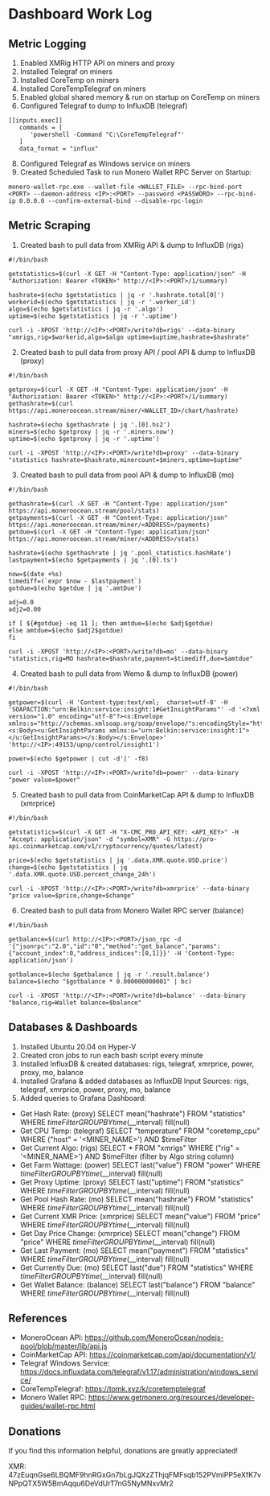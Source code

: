 # Dashboard Work Log

## Metric Logging

1. Enabled XMRig HTTP API on miners and proxy
2. Installed Telegraf on miners
3. Installed CoreTemp on miners
4. Installed CoreTempTelegraf on miners
5. Enabled global shared memory & run on startup on CoreTemp on miners
7. Configured Telegraf to dump to InfluxDB (telegraf)

```
[[inputs.exec]]
   commands = [
      'powershell -Command "C:\CoreTempTelegraf"'
   ]
   data_format = "influx"
```

8. Configured Telegraf as Windows service on miners
9. Created Scheduled Task to run Monero Wallet RPC Server on Startup:

```
monero-wallet-rpc.exe --wallet-file <WALLET_FILE> --rpc-bind-port <PORT> --daemon-address <IP>:<PORT> --password <PASSWORD> --rpc-bind-ip 0.0.0.0 --confirm-external-bind --disable-rpc-login
```
## Metric Scraping

1. Created bash to pull data from XMRig API & dump to InfluxDB (rigs)

```shell
#!/bin/bash

getstatistics=$(curl -X GET -H "Content-Type: application/json" -H "Authorization: Bearer <TOKEN>" http://<IP>:<PORT>/1/summary)

hashrate=$(echo $getstatistics | jq -r '.hashrate.total[0]')
workerid=$(echo $getstatistics | jq -r '.worker_id')
algo=$(echo $getstatistics | jq -r '.algo')
uptime=$(echo $getstatistics | jq -r '.uptime')

curl -i -XPOST 'http://<IP>:<PORT>/write?db=rigs' --data-binary "xmrigs,rig=$workerid,algo=$algo uptime=$uptime,hashrate=$hashrate"
```

2. Created bash to pull data from proxy API / pool API & dump to InfluxDB (proxy)

```shell
#!/bin/bash

getproxy=$(curl -X GET -H "Content-Type: application/json" -H "Authorization: Bearer <TOKEN>" http://<IP>:<PORT>/1/summary)
gethashrate=$(curl https://api.moneroocean.stream/miner/<WALLET_ID>/chart/hashrate)

hashrate=$(echo $gethashrate | jq '.[0].hs2')
miners=$(echo $getproxy | jq -r '.miners.now')
uptime=$(echo $getproxy | jq -r '.uptime')

curl -i -XPOST 'http://<IP>:<PORT>/write?db=proxy' --data-binary "statistics hashrate=$hashrate,minercount=$miners,uptime=$uptime"
```

3. Created bash to pull data from pool API & dump to InfluxDB (mo)

```shell
#!/bin/bash

gethashrate=$(curl -X GET -H "Content-Type: application/json" https://api.moneroocean.stream/pool/stats)
getpayments=$(curl -X GET -H "Content-Type: application/json" https://api.moneroocean.stream/miner/<ADDRESS>/payments)
getdue=$(curl -X GET -H "Content-Type: application/json" https://api.moneroocean.stream/miner/<ADDRESS>/stats)

hashrate=$(echo $gethashrate | jq '.pool_statistics.hashRate')
lastpayment=$(echo $getpayments | jq '.[0].ts')

now=$(date +%s)
timediff=(`expr $now - $lastpayment`)
gotdue=$(echo $getdue | jq '.amtDue')

adj=0.0
adj2=0.00

if [ ${#gotdue} -eq 11 ]; then amtdue=$(echo $adj$gotdue)
else amtdue=$(echo $adj2$gotdue)
fi

curl -i -XPOST 'http://<IP>:<PORT>/write?db=mo' --data-binary "statistics,rig=MO hashrate=$hashrate,payment=$timediff,due=$amtdue"
```

4. Created bash to pull data from Wemo & dump to InfluxDB (power)

```shell
#!/bin/bash

getpower=$(curl -H 'Content-type:text/xml;  charset=utf-8' -H 'SOAPACTION:"urn:Belkin:service:insight:1#GetInsightParams"' -d '<?xml version="1.0" encoding="utf-8"?><s:Envelope xmlns:s="http://schemas.xmlsoap.org/soap/envelope/"s:encodingStyle="http://schemas.xmlsoap.org/soap/encoding/"><s:Body><u:GetInsightParams xmlns:u="urn:Belkin:service:insight:1"></u:GetInsightParams></s:Body></s:Envelope>' 'http://<IP>:49153/upnp/control/insight1')

power=$(echo $getpower | cut -d'|' -f8)

curl -i -XPOST 'http://<IP>:<PORT>/write?db=power' --data-binary "power value=$power"
```

5. Created bash to pull data from CoinMarketCap API & dump to InfluxDB (xmrprice)

```shell
#!/bin/bash

getstatistics=$(curl -X GET -H "X-CMC_PRO_API_KEY: <API_KEY>" -H "Accept: application/json" -d "symbol=XMR" -G https://pro-api.coinmarketcap.com/v1/cryptocurrency/quotes/latest)

price=$(echo $getstatistics | jq '.data.XMR.quote.USD.price')
change=$(echo $getstatistics | jq '.data.XMR.quote.USD.percent_change_24h')

curl -i -XPOST 'http://<IP>:<PORT>/write?db=xmrprice' --data-binary "price value=$price,change=$change"
```

6. Created bash to pull data from Monero Wallet RPC server (balance)

```shell
#!/bin/bash

getbalance=$(curl http://<IP>:<PORT>/json_rpc -d '{"jsonrpc":"2.0","id":"0","method":"get_balance","params":{"account_index":0,"address_indices":[0,1]}}' -H 'Content-Type: application/json')

gotbalance=$(echo $getbalance | jq -r '.result.balance')
balance=$(echo "$gotbalance * 0.000000000001" | bc)

curl -i -XPOST 'http://<IP>:<PORT>/write?db=balance' --data-binary "balance,rig=Wallet balance=$balance"
```

## Databases & Dashboards

1. Installed Ubuntu 20.04 on Hyper-V
2. Created cron jobs to run each bash script every minute
3. Installed InfluxDB & created databases: rigs, telegraf, xmrprice, power, proxy, mo, balance
4. Installed Grafana & added databases as InfluxDB Input Sources: rigs, telegraf, xmrprice, power, proxy, mo, balance
5. Added queries to Grafana Dashboard:

- Get Hash Rate: (proxy) SELECT mean("hashrate") FROM "statistics" WHERE $timeFilter GROUP BY time($__interval) fill(null)
- Get CPU Temp: (telegraf) SELECT "temperature" FROM "coretemp_cpu" WHERE ("host" = '<MINER_NAME>') AND $timeFilter
- Get Current Algo: (rigs) SELECT * FROM "xmrigs" WHERE ("rig" = '<MINER_NAME>') AND $timeFilter (filter by Algo string column)
- Get Farm Wattage: (power) SELECT last("value") FROM "power" WHERE $timeFilter GROUP BY time($__interval) fill(null)
- Get Proxy Uptime: (proxy) SELECT last("uptime") FROM "statistics" WHERE $timeFilter GROUP BY time($__interval) fill(null)
- Get Pool Hash Rate: (mo) SELECT mean("hashrate") FROM "statistics" WHERE $timeFilter GROUP BY time($__interval) fill(null)
- Get Current XMR Price: (xmrprice) SELECT mean("value") FROM "price" WHERE $timeFilter GROUP BY time($__interval) fill(null)
- Get Day Price Change: (xmrprice) SELECT mean("change") FROM "price" WHERE $timeFilter GROUP BY time($__interval) fill(null)
- Get Last Payment: (mo) SELECT mean("payment") FROM "statistics" WHERE $timeFilter GROUP BY time($__interval) fill(null)
- Get Currently Due: (mo) SELECT last("due") FROM "statistics" WHERE $timeFilter GROUP BY time($__interval) fill(null)
- Get Wallet Balance: (balance) SELECT last("balance") FROM "balance" WHERE $timeFilter GROUP BY time($__interval) fill(null)

## References

- MoneroOcean API: https://github.com/MoneroOcean/nodejs-pool/blob/master/lib/api.js
- CoinMarketCap API: https://coinmarketcap.com/api/documentation/v1/
- Telegraf Windows Service: https://docs.influxdata.com/telegraf/v1.17/administration/windows_service/
- CoreTempTelegraf: https://tomk.xyz/k/coretemptelegraf
- Monero Wallet RPC: https://www.getmonero.org/resources/developer-guides/wallet-rpc.html

## Donations

If you find this information helpful, donations are greatly appreciated!

XMR: 47zEuqnGse6LBQMF9hnRGxGn7bLgJQXzZThjqFMFsqb152PVmiPP5eXfK7vNPpQTX5W5BmAqqu6DeVdUrT7nG5NyMNxvMr2
